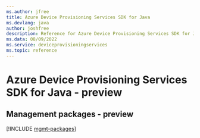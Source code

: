 ```yaml
---
ms.author: jfree
title: Azure Device Provisioning Services SDK for Java
ms.devlang: java
author: joshfree
description: Reference for Azure Device Provisioning Services SDK for Java
ms.data: 08/09/2022
ms.service: deviceprovisioningservices
ms.topic: reference
---
```

# Azure Device Provisioning Services SDK for Java - preview

## Management packages - preview
[!INCLUDE [mgmt-packages](device-provisioning-services-mgmt-index.md)]